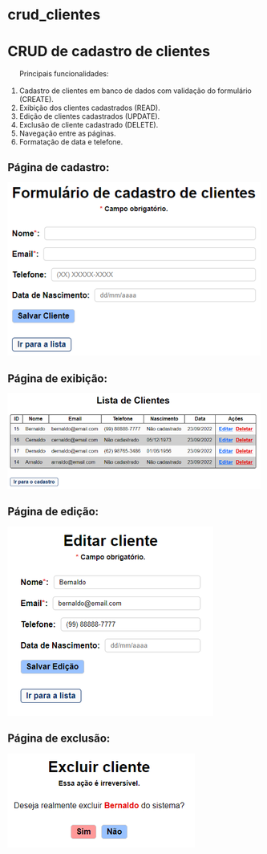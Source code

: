 # crud_clientes
<h1>CRUD de cadastro de clientes</h1>

<ol>Principais funcionalidades:<br><br>
<li>Cadastro de clientes em banco de dados com validação do formulário (CREATE).</li>
<li>Exibição dos clientes cadastrados (READ).</li>
<li>Edição de clientes cadastrados (UPDATE).</li>
<li>Exclusão de cliente cadastrado (DELETE).</li>
<li>Navegação entre as páginas.</li>
<li>Formatação de data e telefone.</li>
</ol>

<h2>Página de cadastro:</h2>

![cadastrar_cliente](img/cadastrar_cliente.png)

<h2>Página de exibição:</h2>

![clientes](img/clientes.png)

<h2>Página de edição:</h2>

![editar_cliente](img/editar_cliente.png)

<h2>Página de exclusão:</h2>

![excluir_cliente](img/excluir_cliente.png)
